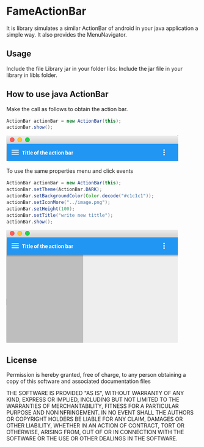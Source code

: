 # FameActionBar
It is library simulates a similar ActionBar of android in your java application a simple way. It also provides the MenuNavigator.

## Usage
Include the file Library jar in your folder libs:
Include the jar file in your library in libls  folder.

## How to use java ActionBar
Make the call as follows to obtain the action bar.
```java
ActionBar actionBar = new ActionBar(this);
actionBar.show();
```
![GitHub Logo](https://github.com/rcrepaldi/FameActionBar/blob/master/files-readme/actionbar.png "actionbar")

To use the same properties menu and click events
```java
ActionBar actionBar = new ActionBar(this);
actionBar.setTheme(ActionBar.DARK);
actionBar.setBackgroundColor(Color.decode("#c1c1c1"));
actionBar.setIconMore("../image.png");
actionBar.setHeight(100);
actionBar.setTitle("write new tittle");
actionBar.show();
```
![GitHub Logo](https://github.com/rcrepaldi/FameActionBar/blob/master/files-readme/full-navigation.png "menu navigation open")

## License

Permission is hereby granted, free of charge, to any person obtaining a copy of this software and associated documentation files

THE SOFTWARE IS PROVIDED "AS IS", WITHOUT WARRANTY OF ANY KIND, EXPRESS OR IMPLIED, INCLUDING BUT NOT LIMITED TO THE WARRANTIES OF MERCHANTABILITY, FITNESS FOR A PARTICULAR PURPOSE AND NONINFRINGEMENT. IN NO EVENT SHALL THE AUTHORS OR COPYRIGHT HOLDERS BE LIABLE FOR ANY CLAIM, DAMAGES OR OTHER LIABILITY, WHETHER IN AN ACTION OF CONTRACT, TORT OR OTHERWISE, ARISING FROM, OUT OF OR IN CONNECTION WITH THE SOFTWARE OR THE USE OR OTHER DEALINGS IN THE SOFTWARE.
